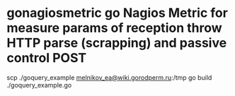 # gonagiosmetric go Nagios Metric for measure params of reception throw HTTP parse (scrapping) and passive control POST


scp ./goquery_example melnikov_ea@wiki.gorodperm.ru:/tmp
go build ./goquery_example.go

